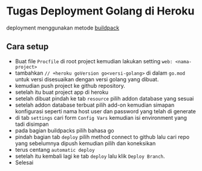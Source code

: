# Tugas Deployment Golang di Heroku
deployment  menggunakan metode [buildpack](https://devcenter.heroku.com/articles/buildpacks)
## Cara setup
- Buat file `Procfile` di root project kemudian lakukan setting `web: <nama-project>`
- tambahkan `// +heroku goVersion go<versi-golang>` di dalam `go.mod`  untuk versi disesuaikan dengan versi golang yang dibuat.
- kemudian push project ke github repository.
- setelah itu buat project app di heroku
- setelah dibuat pindah ke tab `resource` pilih addon database yang sesuai
- setelah addon database terbuat pilih add-on kemudian simapan konfigurasi seperti nama host user dan password yang telah di generate
- di tab `settings` cari form `Config Vars` kemudian isi environment yang tadi disimpan
- pada bagian buildpacks pilih bahasa go
- pindah bagian tab `deploy` pilih method connect to github lalu cari repo  yang sebelumnya dipush kemudian pilih dan koneksikan
- terus centang `automatic deploy`
- setelah itu kembali lagi ke tab `deploy` lalu klik `Deploy Branch`.
- Selesai
